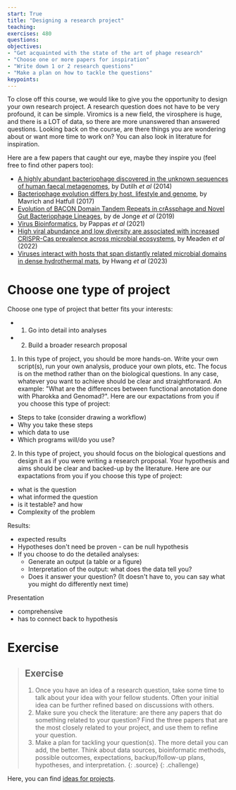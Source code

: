 ```yaml
---
start: True
title: "Designing a research project"
teaching: 
exercises: 480
questions:
objectives:
- "Get acquainted with the state of the art of phage research"
- "Choose one or more papers for inspiration"
- "Write down 1 or 2 research questions"
- "Make a plan on how to tackle the questions"
keypoints:
---
```


To close off this course, we would like to give you the opportunity to design your own research project. 
A research question does not have to be very profound, it can be simple. 
Viromics is a new field, the virosphere is huge, and there is a LOT of data, so there are more unanswered than answered questions. 
Looking back on the course, are there things you are wondering about or want more time to work on? 
You can also look in literature for inspiration. 

Here are a few papers that caught our eye, maybe they inspire you (feel free to find other papers too): 

- [A highly abundant bacteriophage discovered in the unknown sequences of human faecal metagenomes](https://www.nature.com/articles/ncomms5498), by Dutilh *et al* (2014)
- [Bacteriophage evolution differs by host, lifestyle and genome](https://www.nature.com/articles/nmicrobiol2017112), by Mavrich and Hatfull (2017)
- [Evolution of BACON Domain Tandem Repeats in crAssphage and Novel Gut Bacteriophage Lineages](https://www.mdpi.com/1999-4915/11/12/1085), by de Jonge *et al* (2019)
- [Virus Bioinformatics](https://www.sciencedirect.com/science/article/abs/pii/B9780128145159000345), by Pappas *et al* (2021)
- [High viral abundance and low diversity are associated with increased CRISPR-Cas prevalence across microbial ecosystems](https://www.sciencedirect.com/science/article/pii/S0960982221014615), by Meaden *et al* (2022)
- [Viruses interact with hosts that span distantly related microbial domains in dense hydrothermal mats](https://www.nature.com/articles/s41564-023-01347-5), by Hwang *et al* (2023)

# Choose one type of project

Choose one type of project that better fits your interests:  

- 1. Go into detail into analyses  
- 2. Build a broader research proposal  

1. In this type of project, you should be more hands-on. Write your own script(s), run your own analysis, produce your own plots, etc. The focus is on the method rather than on the biological questions. In any case, whatever you want to achieve should be clear and straightforward. An example: "What are the differences between functional annotation done with Pharokka and Genomad?". Here are our expactations from you if you choose this type of project:

- Steps to take (consider drawing a workflow)
- Why you take these steps
- which data to use
- Which programs will/do you use?

2. In this type of project, you should focus on the biological questions and design it as if you were writing a research proposal. Your hypothesis and aims should be clear and backed-up by the literature. Here are our expactations from you if you choose this type of project:

- what is the question
- what informed the question
- is it testable? and how
- Complexity of the problem  


Results:  

- expected results
- Hypotheses don't need be proven - can be null hypothesis
- If you choose to do the detailed analyses:
    - Generate an output (a table or a figure)
    - Interpretation of the output: what does the data tell you? 
    - Does it answer your question? (It doesn't have to, you can say what you might do differently next time)

Presentation  

- comprehensive
- has to connect back to hypothesis

# Exercise


> ## Exercise
> 1. Once you have an idea of a research question, take some time to talk about your idea with your fellow students.
>    Often your initial idea can be further refined based on discussions with others.
> 2. Make sure you check the literature: are there any papers that do something related to your question?
>    Find the three papers that are the most closely related to your project, and use them to refine your question.
> 3. Make a plan for tackling your question(s).
>    The more detail you can add, the better.
>    Think about data sources, bioinformatic methods, possible outcomes, expectations, backup/follow-up plans, hypotheses, and interpretation.
> {: .source}
{: .challenge}

Here, you can find [ideas for projects](https://mgxlab.github.io/Viromics2024/ideas_projects/index.html).  






